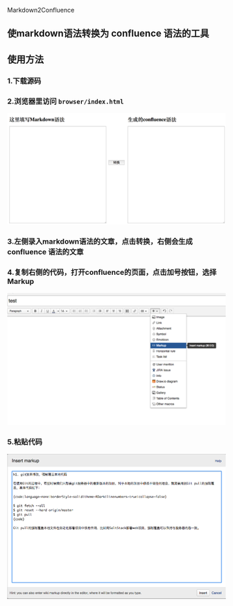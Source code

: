 Markdown2Confluence

## 使markdown语法转换为 confluence 语法的工具

## 使用方法

### 1.下载源码

### 2.浏览器里访问 `browser/index.html`
![](pic/1.png)

### 3.左侧录入markdown语法的文章，点击转换，右侧会生成confluence 语法的文章

### 4.复制右侧的代码，打开confluence的页面，点击加号按钮，选择Markup
![](pic/2.png)

### 5.粘贴代码

![](pic/3.png)